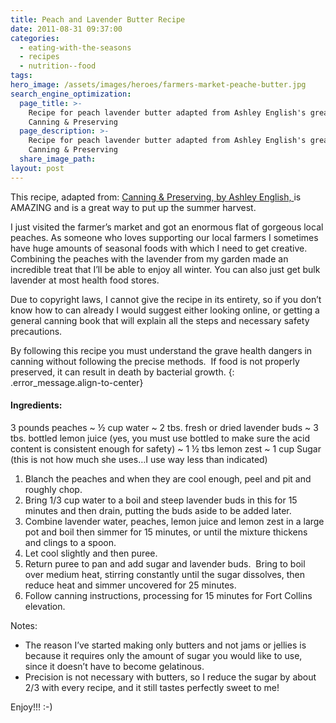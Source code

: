 ```yaml
---
title: Peach and Lavender Butter Recipe
date: 2011-08-31 09:37:00
categories:
  - eating-with-the-seasons
  - recipes
  - nutrition--food
tags:
hero_image: /assets/images/heroes/farmers-market-peache-butter.jpg
search_engine_optimization:
  page_title: >-
    Recipe for peach lavender butter adapted from Ashley English's great book:
    Canning & Preserving
  page_description: >-
    Recipe for peach lavender butter adapted from Ashley English's great book:
    Canning & Preserving
  share_image_path:
layout: post
---
```


This recipe, adapted from: [Canning & Preserving, by Ashley English,&nbsp;](https://www.amazon.com/Homemade-Living-Canning-Preserving-Chutneys/dp/1600594913/ref=sr_1_1?ie=UTF8&amp;qid=1528935587&amp;sr=8-1&amp;keywords=Canning+%26+Preserving%2C+by+Ashley+English)is AMAZING and is a great way to put up the summer harvest.

I just visited the farmer’s market and got an enormous flat of gorgeous local peaches. As someone who loves supporting our local farmers I sometimes have huge amounts of seasonal foods with which I need to get creative. Combining the peaches with the lavender from my garden made an incredible treat that I’ll be able to enjoy all winter. You can also just get bulk lavender at most health food stores.

Due to copyright laws, I cannot give the recipe in its entirety, so if you don’t know how to can already I would suggest either looking online, or getting a general canning book that will explain all the steps and necessary safety precautions.

By following this recipe you must understand the grave health dangers in canning without following the precise methods.&nbsp; If food is not properly preserved, it can result in death by bacterial growth.
{: .error_message.align-to-center}

#### Ingredients:

3 pounds peaches ~ ½ cup water ~ 2 tbs. fresh or dried lavender buds ~ 3 tbs. bottled lemon juice (yes, you must use bottled to make sure the acid content is consistent enough for safety) ~ 1 ½ tbs lemon zest ~ 1 cup Sugar (this is not how much she uses…I use way less than indicated)

1. Blanch the peaches and when they are cool enough, peel and pit and roughly chop.
2. Bring 1/3 cup water to a boil and steep lavender buds in this for 15 minutes and then drain, putting the buds aside to be added later.
3. Combine lavender water, peaches, lemon juice and lemon zest in a large pot and boil then simmer for 15 minutes, or until the mixture thickens and clings to a spoon.
4. Let cool slightly and then puree.
5. Return puree to pan and add sugar and lavender buds.&nbsp; Bring to boil over medium heat, stirring constantly until the sugar dissolves, then reduce heat and simmer uncovered for 25 minutes.
6. Follow canning instructions, processing for 15 minutes for Fort Collins elevation.

Notes:

* The reason I’ve started making only butters and not jams or jellies is because it requires only the amount of sugar you would like to use, since it doesn’t have to become gelatinous.&nbsp;
* Precision is not necessary with butters, so I reduce the sugar by about 2/3 with every recipe, and it still tastes perfectly sweet to me!

Enjoy!!! :-)